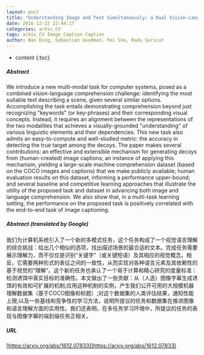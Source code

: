 ```yaml
---
layout: post
title: "Understanding Image and Text Simultaneously: a Dual Vision-Language Machine Comprehension Task"
date: 2016-12-22 22:44:17
categories: arXiv_CV
tags: arXiv_CV Image_Caption Caption
author: Nan Ding, Sebastian Goodman, Fei Sha, Radu Soricut
---
```


* content
{:toc}

##### Abstract
We introduce a new multi-modal task for computer systems, posed as a combined vision-language comprehension challenge: identifying the most suitable text describing a scene, given several similar options. Accomplishing the task entails demonstrating comprehension beyond just recognizing "keywords" (or key-phrases) and their corresponding visual concepts. Instead, it requires an alignment between the representations of the two modalities that achieves a visually-grounded "understanding" of various linguistic elements and their dependencies. This new task also admits an easy-to-compute and well-studied metric: the accuracy in detecting the true target among the decoys. The paper makes several contributions: an effective and extensible mechanism for generating decoys from (human-created) image captions; an instance of applying this mechanism, yielding a large-scale machine comprehension dataset (based on the COCO images and captions) that we make publicly available; human evaluation results on this dataset, informing a performance upper-bound; and several baseline and competitive learning approaches that illustrate the utility of the proposed task and dataset in advancing both image and language comprehension. We also show that, in a multi-task learning setting, the performance on the proposed task is positively correlated with the end-to-end task of image captioning.

##### Abstract (translated by Google)
我们为计算机系统引入了一个新的多模式任务，这个任务构成了一个视觉语言理解的综合挑战：给出几个相似的选项，找出描述场景的最合适的文本。完成任务需要展示理解力，而不仅仅是识别“关键字”（或关键短语）及其相应的视觉概念。相反，它需要两种形式的表征之间的一致性，从而实现对各种语言元素及其依赖性的基于视觉的“理解”。这个新的任务也承认了一个易于计算和精心研究的度量标准：检测诱饵中真实目标的准确性。本文做出了一些贡献：从（人造）图像字幕生成诱饵的有效和可扩展的机制;应用这种机制的实例，产生我们公开可用的大规模机器理解数据集（基于COCO图像和标题）;对这个数据集的人类评估结果，通知性能上限;以及一些基线和竞争性的学习方法，说明所提议的任务和数据集在推进图像和语言理解方面的实用性。我们还表明，在多任务学习环境中，所提议的任务的表现与图像字幕的端到端任务正相关。

##### URL
[https://arxiv.org/abs/1612.07833](https://arxiv.org/abs/1612.07833)

